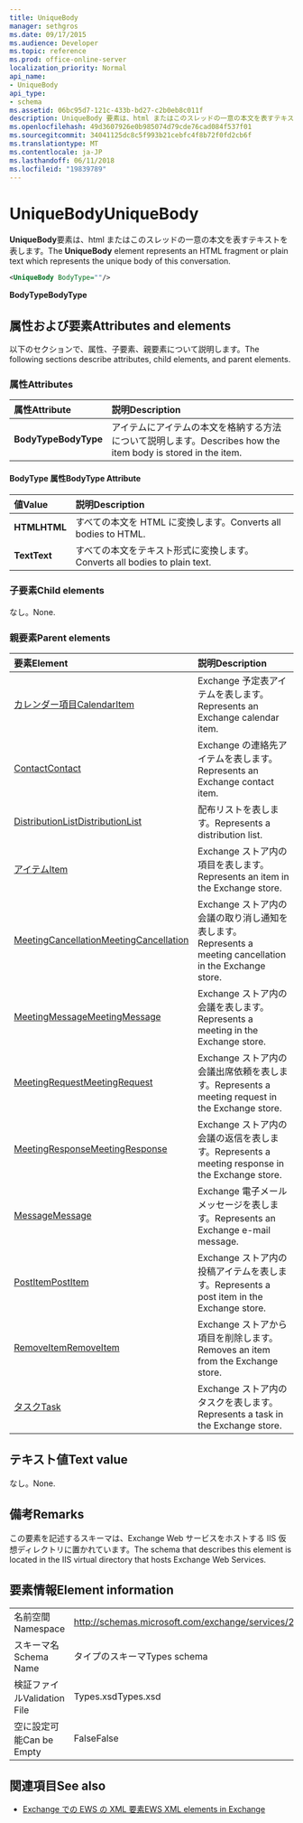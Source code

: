 ```yaml
---
title: UniqueBody
manager: sethgros
ms.date: 09/17/2015
ms.audience: Developer
ms.topic: reference
ms.prod: office-online-server
localization_priority: Normal
api_name:
- UniqueBody
api_type:
- schema
ms.assetid: 06bc95d7-121c-433b-bd27-c2b0eb8c011f
description: UniqueBody 要素は、html またはこのスレッドの一意の本文を表すテキストを表します。
ms.openlocfilehash: 49d3607926e0b985074d79cde76cad084f537f01
ms.sourcegitcommit: 34041125dc8c5f993b21cebfc4f8b72f0fd2cb6f
ms.translationtype: MT
ms.contentlocale: ja-JP
ms.lasthandoff: 06/11/2018
ms.locfileid: "19839789"
---
```

# <a name="uniquebody"></a><span data-ttu-id="57e59-103">UniqueBody</span><span class="sxs-lookup"><span data-stu-id="57e59-103">UniqueBody</span></span>

<span data-ttu-id="57e59-104">**UniqueBody**要素は、html またはこのスレッドの一意の本文を表すテキストを表します。</span><span class="sxs-lookup"><span data-stu-id="57e59-104">The **UniqueBody** element represents an HTML fragment or plain text which represents the unique body of this conversation.</span></span> 
  
```XML
<UniqueBody BodyType=""/>
```

 <span data-ttu-id="57e59-105">**BodyType**</span><span class="sxs-lookup"><span data-stu-id="57e59-105">**BodyType**</span></span>
## <a name="attributes-and-elements"></a><span data-ttu-id="57e59-106">属性および要素</span><span class="sxs-lookup"><span data-stu-id="57e59-106">Attributes and elements</span></span>

<span data-ttu-id="57e59-107">以下のセクションで、属性、子要素、親要素について説明します。</span><span class="sxs-lookup"><span data-stu-id="57e59-107">The following sections describe attributes, child elements, and parent elements.</span></span>
  
### <a name="attributes"></a><span data-ttu-id="57e59-108">属性</span><span class="sxs-lookup"><span data-stu-id="57e59-108">Attributes</span></span>

|<span data-ttu-id="57e59-109">**属性**</span><span class="sxs-lookup"><span data-stu-id="57e59-109">**Attribute**</span></span>|<span data-ttu-id="57e59-110">**説明**</span><span class="sxs-lookup"><span data-stu-id="57e59-110">**Description**</span></span>|
|:-----|:-----|
|<span data-ttu-id="57e59-111">**BodyType**</span><span class="sxs-lookup"><span data-stu-id="57e59-111">**BodyType**</span></span> <br/> |<span data-ttu-id="57e59-112">アイテムにアイテムの本文を格納する方法について説明します。</span><span class="sxs-lookup"><span data-stu-id="57e59-112">Describes how the item body is stored in the item.</span></span>  <br/> |
   
#### <a name="bodytype-attribute"></a><span data-ttu-id="57e59-113">BodyType 属性</span><span class="sxs-lookup"><span data-stu-id="57e59-113">BodyType Attribute</span></span>

|<span data-ttu-id="57e59-114">**値**</span><span class="sxs-lookup"><span data-stu-id="57e59-114">**Value**</span></span>|<span data-ttu-id="57e59-115">**説明**</span><span class="sxs-lookup"><span data-stu-id="57e59-115">**Description**</span></span>|
|:-----|:-----|
|<span data-ttu-id="57e59-116">**HTML**</span><span class="sxs-lookup"><span data-stu-id="57e59-116">**HTML**</span></span> <br/> |<span data-ttu-id="57e59-117">すべての本文を HTML に変換します。</span><span class="sxs-lookup"><span data-stu-id="57e59-117">Converts all bodies to HTML.</span></span>  <br/> |
|<span data-ttu-id="57e59-118">**Text**</span><span class="sxs-lookup"><span data-stu-id="57e59-118">**Text**</span></span> <br/> |<span data-ttu-id="57e59-119">すべての本文をテキスト形式に変換します。</span><span class="sxs-lookup"><span data-stu-id="57e59-119">Converts all bodies to plain text.</span></span>  <br/> |
   
### <a name="child-elements"></a><span data-ttu-id="57e59-120">子要素</span><span class="sxs-lookup"><span data-stu-id="57e59-120">Child elements</span></span>

<span data-ttu-id="57e59-121">なし。</span><span class="sxs-lookup"><span data-stu-id="57e59-121">None.</span></span>
  
### <a name="parent-elements"></a><span data-ttu-id="57e59-122">親要素</span><span class="sxs-lookup"><span data-stu-id="57e59-122">Parent elements</span></span>

|<span data-ttu-id="57e59-123">**要素**</span><span class="sxs-lookup"><span data-stu-id="57e59-123">**Element**</span></span>|<span data-ttu-id="57e59-124">**説明**</span><span class="sxs-lookup"><span data-stu-id="57e59-124">**Description**</span></span>|
|:-----|:-----|
|[<span data-ttu-id="57e59-125">カレンダー項目</span><span class="sxs-lookup"><span data-stu-id="57e59-125">CalendarItem</span></span>](calendaritem.md) <br/> |<span data-ttu-id="57e59-126">Exchange 予定表アイテムを表します。</span><span class="sxs-lookup"><span data-stu-id="57e59-126">Represents an Exchange calendar item.</span></span>  <br/> |
|[<span data-ttu-id="57e59-127">Contact</span><span class="sxs-lookup"><span data-stu-id="57e59-127">Contact</span></span>](contact.md) <br/> |<span data-ttu-id="57e59-128">Exchange の連絡先アイテムを表します。</span><span class="sxs-lookup"><span data-stu-id="57e59-128">Represents an Exchange contact item.</span></span>  <br/> |
|[<span data-ttu-id="57e59-129">DistributionList</span><span class="sxs-lookup"><span data-stu-id="57e59-129">DistributionList</span></span>](distributionlist.md) <br/> |<span data-ttu-id="57e59-130">配布リストを表します。</span><span class="sxs-lookup"><span data-stu-id="57e59-130">Represents a distribution list.</span></span>  <br/> |
|[<span data-ttu-id="57e59-131">アイテム</span><span class="sxs-lookup"><span data-stu-id="57e59-131">Item</span></span>](item.md) <br/> |<span data-ttu-id="57e59-132">Exchange ストア内の項目を表します。</span><span class="sxs-lookup"><span data-stu-id="57e59-132">Represents an item in the Exchange store.</span></span>  <br/> |
|[<span data-ttu-id="57e59-133">MeetingCancellation</span><span class="sxs-lookup"><span data-stu-id="57e59-133">MeetingCancellation</span></span>](meetingcancellation.md) <br/> |<span data-ttu-id="57e59-134">Exchange ストア内の会議の取り消し通知を表します。</span><span class="sxs-lookup"><span data-stu-id="57e59-134">Represents a meeting cancellation in the Exchange store.</span></span>  <br/> |
|[<span data-ttu-id="57e59-135">MeetingMessage</span><span class="sxs-lookup"><span data-stu-id="57e59-135">MeetingMessage</span></span>](meetingmessage.md) <br/> |<span data-ttu-id="57e59-136">Exchange ストア内の会議を表します。</span><span class="sxs-lookup"><span data-stu-id="57e59-136">Represents a meeting in the Exchange store.</span></span>  <br/> |
|[<span data-ttu-id="57e59-137">MeetingRequest</span><span class="sxs-lookup"><span data-stu-id="57e59-137">MeetingRequest</span></span>](meetingrequest.md) <br/> |<span data-ttu-id="57e59-138">Exchange ストア内の会議出席依頼を表します。</span><span class="sxs-lookup"><span data-stu-id="57e59-138">Represents a meeting request in the Exchange store.</span></span>  <br/> |
|[<span data-ttu-id="57e59-139">MeetingResponse</span><span class="sxs-lookup"><span data-stu-id="57e59-139">MeetingResponse</span></span>](meetingresponse.md) <br/> |<span data-ttu-id="57e59-140">Exchange ストア内の会議の返信を表します。</span><span class="sxs-lookup"><span data-stu-id="57e59-140">Represents a meeting response in the Exchange store.</span></span>  <br/> |
|[<span data-ttu-id="57e59-141">Message</span><span class="sxs-lookup"><span data-stu-id="57e59-141">Message</span></span>](message-ex15websvcsotherref.md) <br/> |<span data-ttu-id="57e59-142">Exchange 電子メール メッセージを表します。</span><span class="sxs-lookup"><span data-stu-id="57e59-142">Represents an Exchange e-mail message.</span></span>  <br/> |
|[<span data-ttu-id="57e59-143">PostItem</span><span class="sxs-lookup"><span data-stu-id="57e59-143">PostItem</span></span>](postitem.md) <br/> |<span data-ttu-id="57e59-144">Exchange ストア内の投稿アイテムを表します。</span><span class="sxs-lookup"><span data-stu-id="57e59-144">Represents a post item in the Exchange store.</span></span>  <br/> |
|[<span data-ttu-id="57e59-145">RemoveItem</span><span class="sxs-lookup"><span data-stu-id="57e59-145">RemoveItem</span></span>](removeitem.md) <br/> |<span data-ttu-id="57e59-146">Exchange ストアから項目を削除します。</span><span class="sxs-lookup"><span data-stu-id="57e59-146">Removes an item from the Exchange store.</span></span>  <br/> |
|[<span data-ttu-id="57e59-147">タスク</span><span class="sxs-lookup"><span data-stu-id="57e59-147">Task</span></span>](task.md) <br/> |<span data-ttu-id="57e59-148">Exchange ストア内のタスクを表します。</span><span class="sxs-lookup"><span data-stu-id="57e59-148">Represents a task in the Exchange store.</span></span>  <br/> |
   
## <a name="text-value"></a><span data-ttu-id="57e59-149">テキスト値</span><span class="sxs-lookup"><span data-stu-id="57e59-149">Text value</span></span>

<span data-ttu-id="57e59-150">なし。</span><span class="sxs-lookup"><span data-stu-id="57e59-150">None.</span></span>
  
## <a name="remarks"></a><span data-ttu-id="57e59-151">備考</span><span class="sxs-lookup"><span data-stu-id="57e59-151">Remarks</span></span>

<span data-ttu-id="57e59-152">この要素を記述するスキーマは、Exchange Web サービスをホストする IIS 仮想ディレクトリに置かれています。</span><span class="sxs-lookup"><span data-stu-id="57e59-152">The schema that describes this element is located in the IIS virtual directory that hosts Exchange Web Services.</span></span>
  
## <a name="element-information"></a><span data-ttu-id="57e59-153">要素情報</span><span class="sxs-lookup"><span data-stu-id="57e59-153">Element information</span></span>

|||
|:-----|:-----|
|<span data-ttu-id="57e59-154">名前空間</span><span class="sxs-lookup"><span data-stu-id="57e59-154">Namespace</span></span>  <br/> |http://schemas.microsoft.com/exchange/services/2006/types  <br/> |
|<span data-ttu-id="57e59-155">スキーマ名</span><span class="sxs-lookup"><span data-stu-id="57e59-155">Schema Name</span></span>  <br/> |<span data-ttu-id="57e59-156">タイプのスキーマ</span><span class="sxs-lookup"><span data-stu-id="57e59-156">Types schema</span></span>  <br/> |
|<span data-ttu-id="57e59-157">検証ファイル</span><span class="sxs-lookup"><span data-stu-id="57e59-157">Validation File</span></span>  <br/> |<span data-ttu-id="57e59-158">Types.xsd</span><span class="sxs-lookup"><span data-stu-id="57e59-158">Types.xsd</span></span>  <br/> |
|<span data-ttu-id="57e59-159">空に設定可能</span><span class="sxs-lookup"><span data-stu-id="57e59-159">Can be Empty</span></span>  <br/> |<span data-ttu-id="57e59-160">False</span><span class="sxs-lookup"><span data-stu-id="57e59-160">False</span></span>  <br/> |
   
## <a name="see-also"></a><span data-ttu-id="57e59-161">関連項目</span><span class="sxs-lookup"><span data-stu-id="57e59-161">See also</span></span>



- [<span data-ttu-id="57e59-162">Exchange での EWS の XML 要素</span><span class="sxs-lookup"><span data-stu-id="57e59-162">EWS XML elements in Exchange</span></span>](ews-xml-elements-in-exchange.md)


